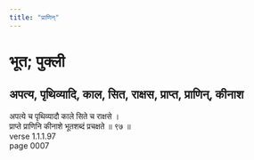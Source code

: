 ```yaml
---
title: "प्राणिन्"
---
```


# भूत; पुक्ली
## अपत्य, पृथिव्यादि, काल, सित, राक्षस, प्राप्त, प्राणिन्, कीनाश
अपत्ये च पृथिव्यादौ काले सिते च राक्षसे ।<br />प्राप्ते प्राणिनि कीनाशे भूतशब्दं प्रचक्षते ॥ ९७ ॥<br />verse 1.1.1.97<br />page 0007

